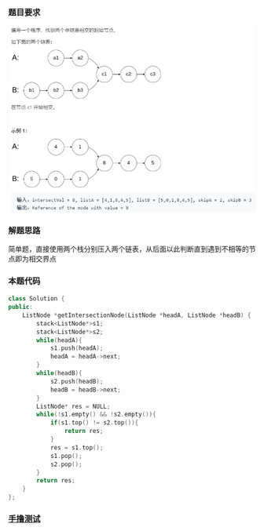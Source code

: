 ### 题目要求

![](./pic/160.png)

### 解题思路

简单题，直接使用两个栈分别压入两个链表，从后面以此判断直到遇到不相等的节点即为相交界点

### 本题代码

```c++
class Solution {
public:
    ListNode *getIntersectionNode(ListNode *headA, ListNode *headB) {
        stack<ListNode*>s1;
        stack<ListNode*>s2;
        while(headA){
            s1.push(headA);
            headA = headA->next;
        }
        while(headB){
            s2.push(headB);
            headB = headB->next;
        }
        ListNode* res = NULL;
        while(!s1.empty() && !s2.empty()){
            if(s1.top() != s2.top()){
                return res;
            }
            res = s1.top();
            s1.pop();
            s2.pop();
        }
        return res;
    }
};
```



### [手撸测试](https://leetcode-cn.com/problems/intersection-of-two-linked-lists/)

